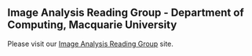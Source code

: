 ## Image Analysis Reading Group - Department of Computing, Macquarie University

Please visit our [Image Analysis Reading Group](http://computing-mq.github.io/iarg) site.
